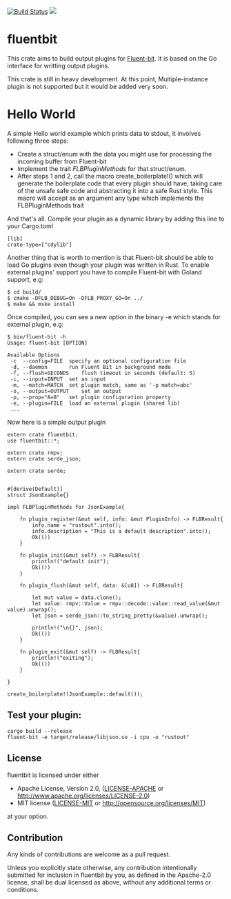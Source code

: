 [![Build Status](https://travis-ci.org/neithanmo/fluent-bit-rs.svg?branch=master)](https://travis-ci.org/neithanmo/fluent-bit-rs) [![](https://img.shields.io/crates/v/fluentbit.svg)](https://crates.io/crates/fluentbit) 
# fluentbit    
This crate aims to build output plugins for [Fluent-bit](https://fluentbit.io/).
It is based on  the Go interface for writting output plugins.

This crate is still in heavy development. At this point, Multiple-instance plugin is not supported
but it would be added very soon.
# Hello World
A simple Hello world example which prints data to stdout, it involves following three steps:
- Create a struct/enum with the data you might use for processing the incoming buffer from Fluent-bit
- Implement the trait *FLBPluginMethods* for that struct/enum.
- After steps 1 and 2, call the macro create_boilerplate!() which will generate the boilerplate code that every plugin should have, 
  taking care of the unsafe safe code and abstracting it into a safe Rust style. 
  This macro will accept as an argument any type which implements the FLBPluginMethods trait

And that's all. Compile your plugin as a dynamic library by adding this line to your Cargo.toml

```
[lib]
crate-type=["cdylib"]
```

Another thing that is worth to mention is that Fluent-bit should be able to load Go plugins even though
your plugin was written in Rust. To enable external plugins'  support  you have to compile Fluent-bit with Goland support, e.g:

```
$ cd build/
$ cmake -DFLB_DEBUG=On -DFLB_PROXY_GO=On ../
$ make && mske install
```
Once compiled, you can see a new option in the binary -e which stands for external plugin, e.g:
```
$ bin/fluent-bit -h
Usage: fluent-bit [OPTION]

Available Options
 -c  --config=FILE	specify an optional configuration file
 -d, --daemon		run Fluent Bit in background mode
 -f, --flush=SECONDS	flush timeout in seconds (default: 5)
 -i, --input=INPUT	set an input
 -m, --match=MATCH	set plugin match, same as '-p match=abc'
 -o, --output=OUTPUT	set an output
 -p, --prop="A=B"	set plugin configuration property
 -e, --plugin=FILE	load an external plugin (shared lib)
 ...
```

Now here is a simple output plugin

```
extern crate fluentbit;
use fluentbit::*;

extern crate rmpv;
extern crate serde_json;

extern crate serde;


#[derive(Default)]
struct JsonExample{}

impl FLBPluginMethods for JsonExample{
    
    fn plugin_register(&mut self, info: &mut PluginInfo) -> FLBResult{
        info.name = "rustout".into();
        info.description = "This is a default description".into();
        Ok(())
    }

    fn plugin_init(&mut self) -> FLBResult{
        println!("default init");
        Ok(())
    }

    fn plugin_flush(&mut self, data: &[u8]) -> FLBResult{

        let mut value = data.clone();
        let value: rmpv::Value = rmpv::decode::value::read_value(&mut value).unwrap();
        let json = serde_json::to_string_pretty(&value).unwrap();
        
        println!("\n{}", json);
        Ok(())
    }

    fn plugin_exit(&mut self) -> FLBResult{
        println!("exiting");
        Ok(())
    }
    
}

create_boilerplate!(JsonExample::default());
```

## Test your plugin:
```
cargo build --release
fluent-bit -e target/release/libjson.so -i cpu -o "rustout"
```
## License

fluentbit is licensed under either
* Apache License, Version 2.0, ([LICENSE-APACHE](LICENSE-APACHE) or
  http://www.apache.org/licenses/LICENSE-2.0)
* MIT license ([LICENSE-MIT](LICENSE-MIT) or
  http://opensource.org/licenses/MIT)

 at your option.

 <a name="contribution"/>

 ## Contribution

 Any kinds of contributions are welcome as a pull request.

 Unless you explicitly state otherwise, any contribution intentionally submitted
 for inclusion in fluentbit by you, as defined in the Apache-2.0 license, shall be
 dual licensed as above, without any additional terms or conditions.
